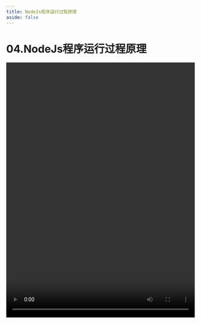 ```yaml
---
title: NodeJs程序运行过程原理
aside: false
---
```


# 04.NodeJs程序运行过程原理

<video autoplay src="http://qn.chinavanes.com/nodejs/module-3/04.NodeJs程序运行过程原理.mp4" controls controlsList="nodownload" width="100%" height="680"/>


